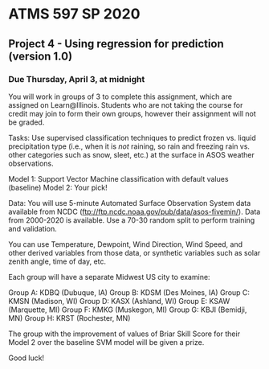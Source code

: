 # ATMS 597 SP 2020
## Project 4 - Using regression for prediction (version 1.0)

### Due Thursday, April 3, at midnight

You will work in groups of 3 to complete this assignment, which are assigned on Learn@Illinois. Students who are not taking the course for credit may join to form their own groups, however their assignment will not be graded.

Tasks: Use supervised classification techniques to predict frozen vs. liquid precipitation type (i.e., when it is *not* raining, so rain and freezing rain vs. other categories such as snow, sleet, etc.) at the surface in ASOS weather observations.

Model 1: Support Vector Machine classification with default values (baseline)
Model 2: Your pick!

Data: You will use 5-minute Automated Surface Observation System data available from NCDC (ftp://ftp.ncdc.noaa.gov/pub/data/asos-fivemin/).  Data from 2000-2020 is available.  Use a 70-30 random split to perform training and validation.

You can use Temperature, Dewpoint, Wind Direction, Wind Speed, and other derived variables from those data, or synthetic variables such as solar zenith angle, time of day, etc.

Each group will have a separate Midwest US city to examine:

Group A: KDBQ (Dubuque, IA)
Group B: KDSM (Des Moines, IA)
Group C: KMSN (Madison, WI)
Group D: KASX (Ashland, WI)
Group E: KSAW (Marquette, MI)
Group F: KMKG (Muskegon, MI)
Group G: KBJI (Bemidji, MN)
Group H: KRST (Rochester, MN)

The group with the improvement of values of Briar Skill Score for their Model 2 over the baseline SVM model will be given a prize.

Good luck!
